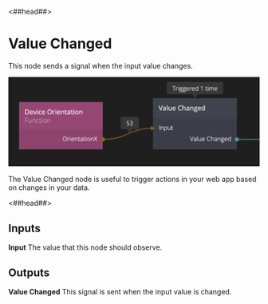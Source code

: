 <##head##>

# Value Changed

This node sends a <span class="ndl-signal">signal</span> when the input value changes.

![](valuechanged_node.png)

The <span class="ndl-node">Value Changed</span> node is useful to trigger actions in your web app based on changes in your data.

<##head##>

<div class = "node-inputs">

## Inputs

**Input**
The value that this node should observe.

</div>

<div class = "node-outputs">

## Outputs

**Value Changed**
This signal is sent when the input value is changed.

</div>
